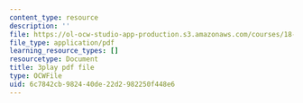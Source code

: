 ```yaml
---
content_type: resource
description: ''
file: https://ol-ocw-studio-app-production.s3.amazonaws.com/courses/18-03sc-differential-equations-fall-2011/6c7842cb982440de22d2982250f448e6_LbKKzMag5Rc.pdf
file_type: application/pdf
learning_resource_types: []
resourcetype: Document
title: 3play pdf file
type: OCWFile
uid: 6c7842cb-9824-40de-22d2-982250f448e6
---
```


